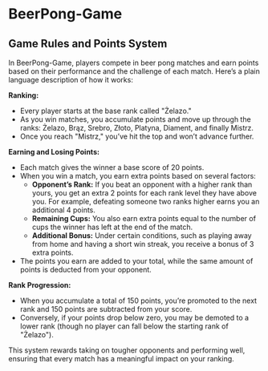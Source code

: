 # BeerPong-Game

## Game Rules and Points System

In BeerPong-Game, players compete in beer pong matches and earn points based on their performance and the challenge of each match. Here’s a plain language description of how it works:

**Ranking:**
- Every player starts at the base rank called "Żelazo."
- As you win matches, you accumulate points and move up through the ranks: Żelazo, Brąz, Srebro, Złoto, Platyna, Diament, and finally Mistrz.
- Once you reach "Mistrz," you’ve hit the top and won’t advance further.

**Earning and Losing Points:**
- Each match gives the winner a base score of 20 points.
- When you win a match, you earn extra points based on several factors:
  - **Opponent’s Rank:** If you beat an opponent with a higher rank than yours, you get an extra 2 points for each rank level they have above you. For example, defeating someone two ranks higher earns you an additional 4 points.
  - **Remaining Cups:** You also earn extra points equal to the number of cups the winner has left at the end of the match.
  - **Additional Bonus:** Under certain conditions, such as playing away from home and having a short win streak, you receive a bonus of 3 extra points.
- The points you earn are added to your total, while the same amount of points is deducted from your opponent.

**Rank Progression:**
- When you accumulate a total of 150 points, you’re promoted to the next rank and 150 points are subtracted from your score.
- Conversely, if your points drop below zero, you may be demoted to a lower rank (though no player can fall below the starting rank of "Żelazo").

This system rewards taking on tougher opponents and performing well, ensuring that every match has a meaningful impact on your ranking.